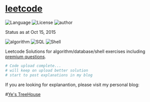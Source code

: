 # [leetcode](https://leetcode.com/)

![Language](https://img.shields.io/badge/language-Python%20-green.svg)
![License](https://img.shields.io/badge/license-MIT-blue.svg)
![author](https://img.shields.io/badge/author-tedye-blue.svg)

Status as at Oct 15, 2015

![algorithm](https://img.shields.io/badge/algorithm-276%20%2F%20276%20-green.svg)
![SQL](https://img.shields.io/badge/SQL-13%20%2F%2013%20-green.svg)
![Shell](https://img.shields.io/badge/Shell-4%20%2F%204%20-green.svg)

Leetcode Solutions for algorithm/database/shell exercises including [premium questions](https://leetcode.com/book/).

```python
# Code upload complete...
# will keep on upload better solution
# start to post explanations in my blog
```
If you are looking for explanantion, please visit my personal blog:

#[Ye's TreeHouse](http://yefangliang.com)


